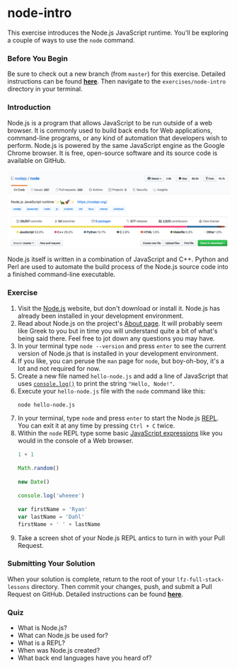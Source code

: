 # node-intro

This exercise introduces the Node.js JavaScript runtime. You'll be exploring a couple of ways to use the `node` command.

### Before You Begin

Be sure to check out a new branch (from `master`) for this exercise. Detailed instructions can be found [**here**](../../guides/before-each-exercise.md). Then navigate to the `exercises/node-intro` directory in your terminal.

### Introduction

Node.js is a program that allows JavaScript to be run outside of a web browser. It is commonly used to build back ends for Web applications, command-line programs, or any kind of automation that developers wish to perform. Node.js is powered by the same JavaScript engine as the Google Chrome browser. It is free, open-source software and its source code is available on GitHub.

<p align="middle">
  <img src="images/node-github.png">
</p>

Node.js itself is written in a combination of JavaScript and C++. Python and Perl are used to automate the build process of the Node.js source code into a finished command-line executable.

### Exercise

1. Visit the [Node.js](https://nodejs.org/en/) website, but don't download or install it. Node.js has already been installed in your development environment.
1. Read about Node.js on the project's [About page](https://nodejs.org/en/about/). It will probably seem like Greek to you but in time you will understand quite a bit of what's being said there. Feel free to jot down any questions you may have.
1. In your terminal type `node --version` and press `enter` to see the current version of Node.js that is installed in your development environment.
1. If you like, you can peruse the `man` page for `node`, but boy-oh-boy, it's a lot and not required for now.
1. Create a new file named `hello-node.js` and add a line of JavaScript that uses [`console.log()`](https://nodejs.org/docs/latest-v10.x/api/console.html#console_console_log_data_args) to print the string `"Hello, Node!"`.
1. Execute your `hello-node.js` file with the `node` command like this:
    ```bash
    node hello-node.js
    ```
1. In your terminal, type `node` and press `enter` to start the Node.js [REPL](https://en.wikipedia.org/wiki/Read%E2%80%93eval%E2%80%93print_loop). You can exit it at any time by pressing `Ctrl + C` twice.
1. Within the `node` REPL type some basic [JavaScript expressions](https://nodejs.org/docs/latest-v10.x/api/repl.html#repl_javascript_expressions) like you would in the console of a Web browser.
    ```js
    1 + 1
    ```
    ```js
    Math.random()
    ```
    ```js
    new Date()
    ```
    ```js
    console.log('wheeee')
    ```
    ```js
    var firstName = 'Ryan'
    var lastName = 'Dahl'
    firstName + ' ' + lastName
    ```
1. Take a screen shot of your Node.js REPL antics to turn in with your Pull Request.

### Submitting Your Solution

When your solution is complete, return to the root of your `lfz-full-stack-lessons` directory. Then commit your changes, push, and submit a Pull Request on GitHub. Detailed instructions can be found [**here**](../../guides/after-each-exercise.md).

### Quiz

- What is Node.js?
- What can Node.js be used for?
- What is a REPL?
- When was Node.js created?
- What back end languages have you heard of?
